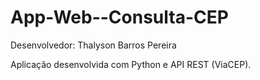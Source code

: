 # App-Web--Consulta-CEP

Desenvolvedor: Thalyson Barros Pereira

Aplicação desenvolvida com Python e API REST (ViaCEP).
